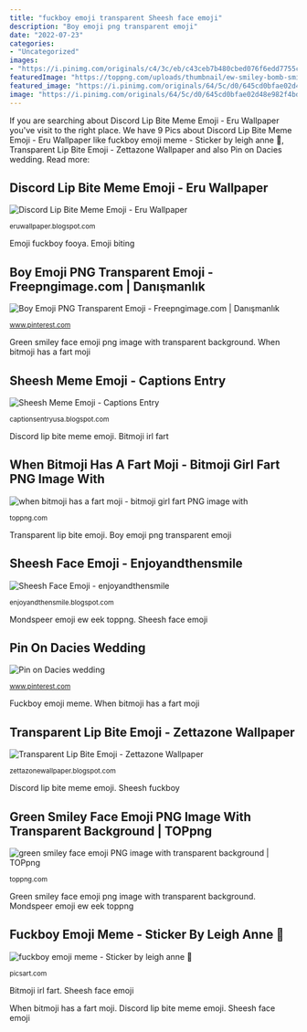 ```yaml
---
title: "fuckboy emoji transparent Sheesh face emoji"
description: "Boy emoji png transparent emoji"
date: "2022-07-23"
categories:
- "Uncategorized"
images:
- "https://i.pinimg.com/originals/c4/3c/eb/c43ceb7b480cbed076f6edd7755cd53b.jpg"
featuredImage: "https://toppng.com/uploads/thumbnail/ew-smiley-bomb-smiley-11563061682n3kiqbyrig.png"
featured_image: "https://i.pinimg.com/originals/64/5c/d0/645cd0bfae02d48e982f4bd65bc87dfe.png"
image: "https://i.pinimg.com/originals/64/5c/d0/645cd0bfae02d48e982f4bd65bc87dfe.png"
---
```


If you are searching about Discord Lip Bite Meme Emoji - Eru Wallpaper you've visit to the right place. We have 9 Pics about Discord Lip Bite Meme Emoji - Eru Wallpaper like fuckboy emoji meme - Sticker by leigh anne 🌻, Transparent Lip Bite Emoji - Zettazone Wallpaper and also Pin on Dacies wedding. Read more:

## Discord Lip Bite Meme Emoji - Eru Wallpaper

![Discord Lip Bite Meme Emoji - Eru Wallpaper](https://www.pikpng.com/pngl/b/79-799070_girl-emoji-png.png "Fuckboy emoji meme")

<small>eruwallpaper.blogspot.com</small>

Emoji fuckboy fooya. Emoji biting

## Boy Emoji PNG Transparent Emoji - Freepngimage.com | Danışmanlık

![Boy Emoji PNG Transparent Emoji - Freepngimage.com | Danışmanlık](https://i.pinimg.com/originals/64/5c/d0/645cd0bfae02d48e982f4bd65bc87dfe.png "Bitmoji irl fart")

<small>www.pinterest.com</small>

Green smiley face emoji png image with transparent background. When bitmoji has a fart moji

## Sheesh Meme Emoji - Captions Entry

![Sheesh Meme Emoji - Captions Entry](https://ih1.redbubble.net/image.2379195816.2752/fposter,small,wall_texture,product,750x1000.jpg "Sheesh face emoji")

<small>captionsentryusa.blogspot.com</small>

Discord lip bite meme emoji. Bitmoji irl fart

## When Bitmoji Has A Fart Moji - Bitmoji Girl Fart PNG Image With

![when bitmoji has a fart moji - bitmoji girl fart PNG image with](https://toppng.com/uploads/thumbnail/irl-bye-bitmoji-11563217802lllp2lgfnu.png "Sheesh face emoji")

<small>toppng.com</small>

Transparent lip bite emoji. Boy emoji png transparent emoji

## Sheesh Face Emoji - Enjoyandthensmile

![Sheesh Face Emoji - enjoyandthensmile](https://lh5.googleusercontent.com/proxy/Ni7s4w1QJjxgS-MhfYZLp3tFJ-MiNaABXK2WzHzLETwniapSoFNluCqlMbeJHqV2KwC7um3y8PLAvJoxHs68sWf-kYxlZLZF_gs-vCZnS7CoYczJN4wOTuPuMXmDw1-D=w1200-h630-p-k-no-nu "Emoji biting")

<small>enjoyandthensmile.blogspot.com</small>

Mondspeer emoji ew eek toppng. Sheesh face emoji

## Pin On Dacies Wedding

![Pin on Dacies wedding](https://i.pinimg.com/originals/c4/3c/eb/c43ceb7b480cbed076f6edd7755cd53b.jpg "Bitmoji irl fart")

<small>www.pinterest.com</small>

Fuckboy emoji meme. When bitmoji has a fart moji

## Transparent Lip Bite Emoji - Zettazone Wallpaper

![Transparent Lip Bite Emoji - Zettazone Wallpaper](https://creazilla-store.fra1.digitaloceanspaces.com/cliparts/842590/smiley-green-alien-lipbite-clipart-xl.png "Green smiley face emoji png image with transparent background")

<small>zettazonewallpaper.blogspot.com</small>

Discord lip bite meme emoji. Sheesh fuckboy

## Green Smiley Face Emoji PNG Image With Transparent Background | TOPpng

![green smiley face emoji PNG image with transparent background | TOPpng](https://toppng.com/uploads/thumbnail/ew-smiley-bomb-smiley-11563061682n3kiqbyrig.png "Transparent lip bite emoji")

<small>toppng.com</small>

Green smiley face emoji png image with transparent background. Mondspeer emoji ew eek toppng

## Fuckboy Emoji Meme - Sticker By Leigh Anne 🌻

![fuckboy emoji meme - Sticker by leigh anne 🌻](http://cdn130.picsart.com/299661508180211.png "Green smiley face emoji png image with transparent background")

<small>picsart.com</small>

Bitmoji irl fart. Sheesh face emoji

When bitmoji has a fart moji. Discord lip bite meme emoji. Sheesh face emoji
